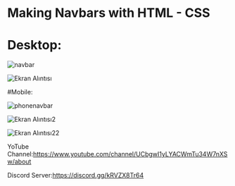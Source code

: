 # Making Navbars with HTML - CSS

# Desktop:

![navbar](https://user-images.githubusercontent.com/107439786/185370911-07530c48-ff11-4b41-8cc2-bf6cb912f0c1.png)

![Ekran Alıntısı](https://user-images.githubusercontent.com/107439786/185381838-77fc02e4-c400-48a6-b8b8-e309830e0688.PNG)

#Mobile:

![phonenavbar](https://user-images.githubusercontent.com/107439786/185381957-d78850d6-9c5e-4b2a-9ada-ffe3500ba686.png)


![Ekran Alıntısı2](https://user-images.githubusercontent.com/107439786/185381988-413da50c-a58b-4106-9296-6bf58dc6d57d.PNG)


![Ekran Alıntısı22](https://user-images.githubusercontent.com/107439786/185382233-0612466f-6040-42df-afbe-42ee0c4f3d1a.PNG)


YoTube Channel:https://www.youtube.com/channel/UCbgwI1yLYACWmTu34W7nXSw/about

Discord Server:https://discord.gg/kRVZX8Tr64

